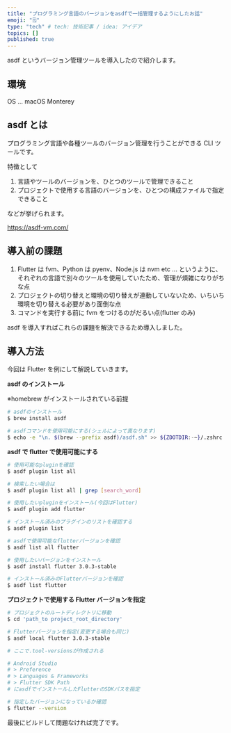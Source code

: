 ```yaml
---
title: "プログラミング言語のバージョンをasdfで一括管理するようにしたお話"
emoji: "🗒"
type: "tech" # tech: 技術記事 / idea: アイデア
topics: []
published: true
---
```


asdf というバージョン管理ツールを導入したので紹介します。

## 環境

OS ... macOS Monterey

## asdf とは

プログラミング言語や各種ツールのバージョン管理を行うことができる CLI ツールです。

特徴として

1. 言語やツールのバージョンを、ひとつのツールで管理できること
2. プロジェクトで使用する言語のバージョンを、ひとつの構成ファイルで指定できること

などが挙げられます。

https://asdf-vm.com/

## 導入前の課題

1. Flutter は fvm、Python は pyenv、Node.js は nvm etc ... というように、それぞれの言語で別々のツールを使用していたため、管理が煩雑になりがちな点
2. プロジェクトの切り替えと環境の切り替えが連動していないため、いちいち環境を切り替える必要があり面倒な点
3. コマンドを実行する前に fvm をつけるのがだるい点(flutter のみ)

asdf を導入すればこれらの課題を解決できるため導入しました。

## 導入方法

今回は Flutter を例にして解説していきます。

**asdf のインストール**

※homebrew がインストールされている前提

```bash
# asdfのインストール
$ brew install asdf

# asdfコマンドを使用可能にする(シェルによって異なります)
$ echo -e "\n. $(brew --prefix asdf)/asdf.sh" >> ${ZDOTDIR:-~}/.zshrc
```

**asdf で flutter で使用可能にする**

```bash
# 使用可能なpluginを確認
$ asdf plugin list all

# 検索したい場合は
$ asdf plugin list all | grep [search_word]

# 使用したいpluginをインストール(今回はFlutter)
$ asdf plugin add flutter

# インストール済みのプラグインのリストを確認する
$ asdf plugin list

# asdfで使用可能なflutterバージョンを確認
$ asdf list all flutter

# 使用したいバージョンをインストール
$ asdf install flutter 3.0.3-stable

# インストール済みのFlutterバージョンを確認
$ asdf list flutter
```

**プロジェクトで使用する Flutter バージョンを指定**

```bash
# プロジェクトのルートディレクトリに移動
$ cd 'path_to project_root_directory'

# Flutterバージョンを指定(変更する場合も同じ)
$ asdf local flutter 3.0.3-stable

# ここで.tool-versionsが作成される

# Android Studio
# > Preference
# > Languages & Frameworks
# > Flutter SDK Path
# にasdfでインストールしたFlutterのSDKパスを指定

# 指定したバージョンになっているか確認
$ flutter --version
```

最後にビルドして問題なければ完了です。
